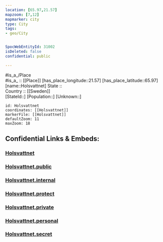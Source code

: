 ```yaml
---
location: [65.97,21.57] 
mapzoom: [7,12] 
mapmarker: city 
type: City
tags:
- geo/City


SpocWebEntityId: 31002
isDeleted: false
confidential: public

---
```

#is_a_/Place  
#is_a_ :: [[Place]] 
[has_place_longitude::21.57] 
[has_place_latitude::65.97] 
[name::Holsvattnet] 
State ::  
Country :: [[Sweden]]  
[StateId::] 
[Population::] 
[Unknown::] 


```leaflet
id: Holsvattnet
coordinates: [[Holsvattnet]] 
markerFile: [[Holsvattnet]] 
defaultZoom: 11 
maxZoom: 18
```


## Confidential Links & Embeds: 

### [Holsvattnet](/_Standards/Earth/Continent/Europe/Europe~North/Sweden/Provinces~Sweden/Norrbotten/City/Holsvattnet.md) 

### [Holsvattnet.public](/_public/Earth/Continent/Europe/Europe~North/Sweden/Provinces~Sweden/Norrbotten/City/Holsvattnet.public.md) 

### [Holsvattnet.internal](/_internal/Earth/Continent/Europe/Europe~North/Sweden/Provinces~Sweden/Norrbotten/City/Holsvattnet.internal.md) 

### [Holsvattnet.protect](/_protect/Earth/Continent/Europe/Europe~North/Sweden/Provinces~Sweden/Norrbotten/City/Holsvattnet.protect.md) 

### [Holsvattnet.private](/_private/Earth/Continent/Europe/Europe~North/Sweden/Provinces~Sweden/Norrbotten/City/Holsvattnet.private.md) 

### [Holsvattnet.personal](/_personal/Earth/Continent/Europe/Europe~North/Sweden/Provinces~Sweden/Norrbotten/City/Holsvattnet.personal.md) 

### [Holsvattnet.secret](/_secret/Earth/Continent/Europe/Europe~North/Sweden/Provinces~Sweden/Norrbotten/City/Holsvattnet.secret.md)


